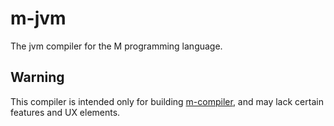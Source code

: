 # m-jvm

The jvm compiler for the M programming language.

## Warning

This compiler is intended only for building [m-compiler](https://github.com/m-language/m-compiler),
and may lack certain features and UX elements.
